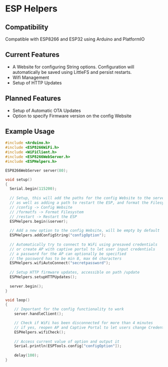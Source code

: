 # ESP Helpers
## Compatibility
Compatible with ESP8266 and ESP32 using Arduino and PlatformIO

## Current Features
- A Website for configuring String options. Configuration will automatically be saved using LittleFS and persist restarts.
- Wifi Management
- Setup of HTTP Updates

## Planned Features
- Setup of Automatic OTA Updates
- Option to specify Firmware version on the config Website

## Example Usage
```c
#include <Arduino.h>
#include <ESP8266WiFi.h>
#include <WiFiClient.h>
#include <ESP8266WebServer.h>
#include <ESPHelpers.h>

ESP8266WebServer server(80);

void setup()
{
  Serial.begin(115200);
  
  // Setup, this will add the paths for the config Website to the server
  // as well as adding a path to restart the ESP, and format the Filesystem
  // /config -> Config Website
  // /formatfs -> Format Filesystem
  // /restart -> Restart the ESP
  ESPHelpers.begin(&server);
  
  // Add a new option to the config Website, will be empty by default
  ESPHelpers.addConfigString("configOption");
  
  // Automatically try to connect to WiFi using presaved credentials 
  // or create AP with captive portal to let user input credentials
  // a password for the AP can optionally be specified
  // the password has to be min 8, max 64 characters
  ESPHelpers.wifiAutoConnect("secretpassword"); 
  
  // Setup HTTP firmware updates, accessible on path /update
  ESPHelpers.setupHTTPUpdates();
  
  server.begin();
}

void loop()
{
    // Important for the config functionality to work
    server.handleClient();

    // Check if WiFi has been disconnected for more than 4 minutes
    // if yes, reopen AP and Captive Portal to let users change Credentials
    ESPHelpers.wifiCheck();
    
    // Access current value of option and output it
    Serial.println(ESPTools.config["configOption"]);
    
    delay(100);
}
```
